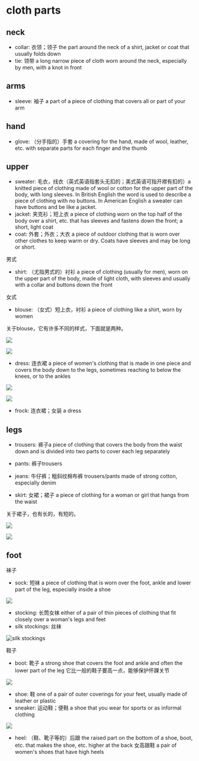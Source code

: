 # cloth parts

## neck

- collar: 衣领；领子 the part around the neck of a shirt, jacket or coat that usually folds down
- tie: 领带 a long narrow piece of cloth worn around the neck, especially by men, with a knot in front

## arms

- sleeve: 袖子 a part of a piece of clothing that covers all or part of your arm

## hand

- glove: （分手指的）手套 a covering for the hand, made of wool, leather, etc. with separate parts for each finger and the thumb

## upper

- sweater: 毛衣，线衣（英式英语指套头无扣的；美式英语可指开襟有扣的）a knitted piece of clothing made of wool or cotton for the upper part of the body, with long sleeves. In British English the word is used to describe a piece of clothing with no buttons. In American English a sweater can have buttons and be like a jacket.
- jacket: 夹克衫；短上衣 a piece of clothing worn on the top half of the body over a shirt, etc. that has sleeves and fastens down the front; a short, light coat
- coat: 外套；外衣；大衣 a piece of outdoor clothing that is worn over other clothes to keep warm or dry. Coats have sleeves and may be long or short.

男式

- shirt: （尤指男式的）衬衫 a piece of clothing (usually for men), worn on the upper part of the body, made of light cloth, with sleeves and usually with a collar and buttons down the front

女式

- blouse: （女式）短上衣，衬衫 a piece of clothing like a shirt, worn by women

 关于blouse，它有许多不同的样式，下面就是两种。

![](images/blouse_1.jpg)

![](images/blouse_2.jpg)

- dress: 连衣裙 a piece of women's clothing that is made in one piece and covers the body down to the legs, sometimes reaching to below the knees, or to the ankles

![](images/dress_1.jpg)

![](images/dress_2.jpg)

- frock: 连衣裙；女装 a dress

## legs

- trousers: 裤子a piece of clothing that covers the body from the waist down and is divided into two parts to cover each leg separately
- pants: 裤子trousers
- jeans: 牛仔裤；粗斜纹棉布裤 trousers/pants made of strong cotton, especially denim

- skirt: 女裙；裙子 a piece of clothing for a woman or girl that hangs from the waist

关于裙子，也有长的，有短的。

![](images/skirt_1.jpg)

![](images/skirt_2.jpeg)

## foot

袜子

- sock: 短袜 a piece of clothing that is worn over the foot, ankle and lower part of the leg, especially inside a shoe

![](images/socks.jpg)

- stocking: 长筒女袜 either of a pair of thin pieces of clothing that fit closely over a woman's legs and feet
- silk stockings: 丝袜

![silk stockings](images/silk_stockings.jpeg)

鞋子

- boot: 靴子 a strong shoe that covers the foot and ankle and often the lower part of the leg 它比一般的鞋子要高一点，能够保护怀踝关节

![](images/boot_01.jpg)

- shoe: 鞋 one of a pair of outer coverings for your feet, usually made of leather or plastic
- sneaker: 运动鞋；便鞋 a shoe that you wear for sports or as informal clothing

![](images/sneaker.jpg)

- heel: （鞋、靴子等的）后跟 the raised part on the bottom of a shoe, boot, etc. that makes the shoe, etc. higher at the back 女高跟鞋 a pair of women's shoes that have high heels
